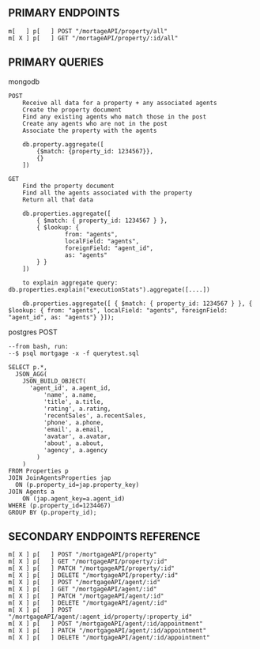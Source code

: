 ## PRIMARY ENDPOINTS
	m[   ] p[   ] POST "/mortageAPI/property/all"
	m[ X ] p[   ] GET "/mortageAPI/property/:id/all"

## PRIMARY QUERIES

mongodb

	POST
		Receive all data for a property + any associated agents
		Create the property document
		Find any existing agents who match those in the post
		Create any agents who are not in the post
		Associate the property with the agents

		db.property.aggregate([
			{$match: {property_id: 1234567}},
			{}
		])

	GET
		Find the property document
		Find all the agents associated with the property
		Return all that data

		db.properties.aggregate([
			{ $match: { property_id: 1234567 } },
			{ $lookup: {
					from: "agents",
					localField: "agents",
					foreignField: "agent_id",
					as: "agents"
			} }
		])

		to explain aggregate query: db.properties.explain("executionStats").aggregate([....])

		db.properties.aggregate([ { $match: { property_id: 1234567 } }, { $lookup: { from: "agents", localField: "agents", foreignField: "agent_id", as: "agents"} }]);


postgres
	POST

	--from bash, run:
	--$ psql mortgage -x -f querytest.sql

	SELECT p.*,
	  JSON_AGG(
	  	JSON_BUILD_OBJECT(
	      'agent_id', a.agent_id,
			  'name', a.name,
			  'title', a.title,
			  'rating', a.rating,
			  'recentSales', a.recentSales,
			  'phone', a.phone,
			  'email', a.email,
			  'avatar', a.avatar,
			  'about', a.about,
			  'agency', a.agency
			)
		)
	FROM Properties p
	JOIN JoinAgentsProperties jap
	  ON (p.property_id=jap.property_key)
	JOIN Agents a
		ON (jap.agent_key=a.agent_id)
	WHERE (p.property_id=1234467)
	GROUP BY (p.property_id);

## SECONDARY ENDPOINTS REFERENCE
	m[ X ] p[   ] POST "/mortgageAPI/property"
	m[ X ] p[   ] GET "/mortgageAPI/property/:id"
	m[ X ] p[   ] PATCH "/mortgageAPI/property/:id"
	m[ X ] p[   ] DELETE "/mortgageAPI/property/:id"
	m[ X ] p[   ] POST "/mortgageAPI/agent/:id"
	m[ X ] p[   ] GET "/mortgageAPI/agent/:id"
	m[ X ] p[   ] PATCH "/mortgageAPI/agent/:id"
	m[ X ] p[   ] DELETE "/mortgageAPI/agent/:id"
	m[ X ] p[   ] POST "/mortgageAPI/agent/:agent_id/property/:property_id"
	m[ X ] p[   ] POST "/mortgageAPI/agent/:id/appointment"
	m[ X ] p[   ] PATCH "/mortgageAPI/agent/:id/appointment"
	m[ X ] p[   ] DELETE "/mortgageAPI/agent/:id/appointment"













